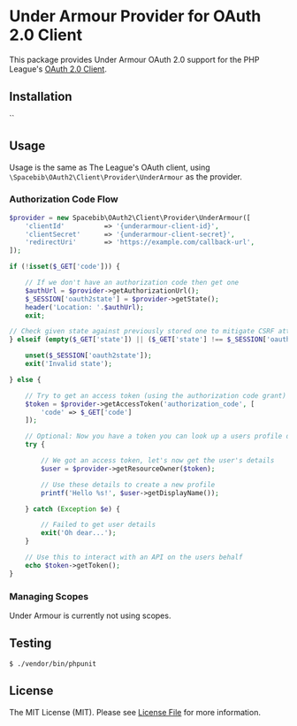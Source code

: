 # Under Armour Provider for OAuth 2.0 Client

This package provides Under Armour OAuth 2.0 support for the PHP League's [OAuth 2.0 Client](https://github.com/thephpleague/oauth2-client).

## Installation

``

## Usage

Usage is the same as The League's OAuth client, using `\Spacebib\OAuth2\Client\Provider\UnderArmour` as the provider.

### Authorization Code Flow

```php
$provider = new Spacebib\OAuth2\Client\Provider\UnderArmour([
    'clientId'          => '{underarmour-client-id}',
    'clientSecret'      => '{underarmour-client-secret}',
    'redirectUri'       => 'https://example.com/callback-url',
]);

if (!isset($_GET['code'])) {

    // If we don't have an authorization code then get one
    $authUrl = $provider->getAuthorizationUrl();
    $_SESSION['oauth2state'] = $provider->getState();
    header('Location: '.$authUrl);
    exit;

// Check given state against previously stored one to mitigate CSRF attack
} elseif (empty($_GET['state']) || ($_GET['state'] !== $_SESSION['oauth2state'])) {

    unset($_SESSION['oauth2state']);
    exit('Invalid state');

} else {

    // Try to get an access token (using the authorization code grant)
    $token = $provider->getAccessToken('authorization_code', [
        'code' => $_GET['code']
    ]);

    // Optional: Now you have a token you can look up a users profile data
    try {

        // We got an access token, let's now get the user's details
        $user = $provider->getResourceOwner($token);

        // Use these details to create a new profile
        printf('Hello %s!', $user->getDisplayName());

    } catch (Exception $e) {

        // Failed to get user details
        exit('Oh dear...');
    }

    // Use this to interact with an API on the users behalf
    echo $token->getToken();
}
```

### Managing Scopes

Under Armour is currently not using scopes.
 
## Testing

`$ ./vendor/bin/phpunit`

## License

The MIT License (MIT). Please see [License File](https://github.com/Spacebib/oauth2-underarmour/blob/master/LICENSE) for more information.